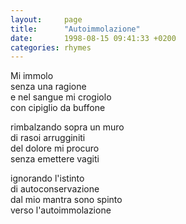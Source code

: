 ```yaml
---
layout:     page
title:      "Autoimmolazione"
date:       1998-08-15 09:41:33 +0200
categories: rhymes
---
```


Mi immolo   
senza una ragione   
e nel sangue mi crogiolo   
con cipiglio da buffone   

rimbalzando sopra un muro   
di rasoi arrugginiti   
del dolore mi procuro   
senza emettere vagiti   

ignorando l'istinto   
di autoconservazione   
dal mio mantra sono spinto   
verso l'autoimmolazione   
